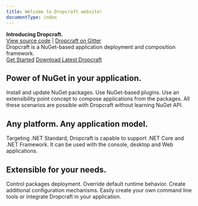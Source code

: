 ```yaml
---
title: Welcome to Dropcraft website!
documentType: index
---
```

<style type="text/css">
footer{
  position: relative;
}
</style>

<div class="hero">
  <div class="container">
    <div class="text"><strong>Introducing Dropcraft.</strong></div>
    <div class="buttons-unit-small">
      <a href="https://github.com/Dropcraft/">View source code</a>
      <span>|</span>
      <a href="https://gitter.im/Dropcraft">Dropcraft on Gitter</a>      
    </div>
    <div class="minitext">Dropcraft is a NuGet-based application deployment and composition framework.</div>
    <div class="buttons-unit">
      <a class="button" href="/guide/intro.html">Get Started</a>
      <a class="button" href="https://github.com/Dropcraft/Dropcraft/releases">Download Latest Dropcraft</a>
    </div>
  </div>
</div>

<div class="key-section">
  <div class="container">
    <div class="row">
      <div class="col-md-6 col-md-offset-3 text-center">
        <section>
          <h2>Power of NuGet in your application.</h2>
          <p class="lead">Install and update NuGet packages. Use NuGet-based plugins. Use an extensibility point concept to compose applications from the packages. All these scenarios are possible with Dropcraft without learning NuGet API.</p>
        </section>
      </div>
    </div>
  </div>
</div>

<div class="counter-key-section">
  <div class="container">
    <div class="row">
      <div class="col-md-6 col-md-offset-3 text-center">
        <section>
          <h2>Any platform. Any application model.</h2>
          <p class="lead">Targeting .NET Standard, Dropcraft is capable to support .NET Core and .NET Framework. It can be used with the console, desktop and Web applications.</p>
        </section>
      </div>
    </div>
  </div>
</div>

<div class="key-section">
  <div class="container">
    <div class="row">
      <div class="col-md-6 col-md-offset-3 text-center">
        <section>
          <h2>Extensible for your needs.</h2>
          <p class="lead">Control packages deployment. Override default runtime behavior. Create additional configuration mechanisms. Easily create your own command line tools or integrate Dropcraft in your application.</p>
        </section>
      </div>
    </div>
  </div>
</div>
